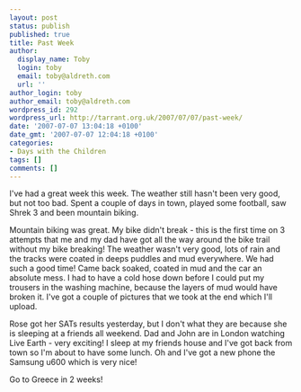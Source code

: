```yaml
---
layout: post
status: publish
published: true
title: Past Week
author:
  display_name: Toby
  login: toby
  email: toby@aldreth.com
  url: ''
author_login: toby
author_email: toby@aldreth.com
wordpress_id: 292
wordpress_url: http://tarrant.org.uk/2007/07/07/past-week/
date: '2007-07-07 13:04:18 +0100'
date_gmt: '2007-07-07 12:04:18 +0100'
categories:
- Days with the Children
tags: []
comments: []
---
```


I\'ve had a great week this week. The weather still hasn\'t been very
good, but not too bad. Spent a couple of days in town, played some
football, saw Shrek 3 and been mountain biking.

Mountain biking was great. My bike didn\'t break - this is the first
time on 3 attempts that me and my dad have got all the way around the
bike trail without my bike breaking! The weather wasn\'t very good, lots
of rain and the tracks were coated in deeps puddles and mud everywhere.
We had such a good time! Came back soaked, coated in mud and the car an
absolute mess. I had to have a cold hose down before I could put my
trousers in the washing machine, because the layers of mud would have
broken it. I\'ve got a couple of pictures that we took at the end which
I\'ll upload.

Rose got her SATs results yesterday, but I don\'t what they are because
she is sleeping at a friends all weekend. Dad and John are in London
watching Live Earth - very exciting! I sleep at my friends house and
I\'ve got back from town so I\'m about to have some lunch. Oh and I\'ve
got a new phone the Samsung u600 which is very nice!

Go to Greece in 2 weeks!

